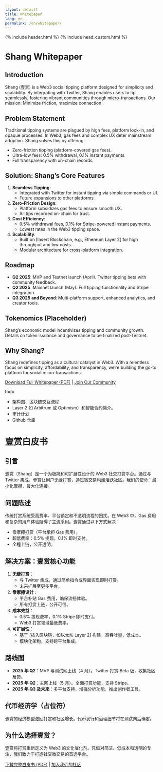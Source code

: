 ```yaml
---
layout: default
title: Whitepaper
lang: en
permalink: /en/whitepaper/
---
```

{% include header.html %}
{% include head_custom.html %}


# Shang Whitepaper

## Introduction

Shang (壹赏) is a Web3 social tipping platform designed for simplicity and scalability. By integrating with Twitter, Shang enables users to tip seamlessly, fostering vibrant communities through micro-transactions. Our mission: Minimize friction, maximize connection.

## Problem Statement

Traditional tipping systems are plagued by high fees, platform lock-in, and opaque processes. In Web3, gas fees and complex UX deter mainstream adoption. Shang solves this by offering:

- Zero-friction tipping (platform-covered gas fees).
- Ultra-low fees: 0.5% withdrawal, 0.1% instant payments.
- Full transparency with on-chain records.

## Solution: Shang’s Core Features

1. **Seamless Tipping**:
   - Integrated with Twitter for instant tipping via simple commands or UI.
   - Future expansions to other platforms.
2. **Zero-Friction Design**:
   - Platform subsidizes gas fees to ensure smooth UX.
   - All tips recorded on-chain for trust.
3. **Cost Efficiency**:
   - 0.5% withdrawal fees, 0.1% for Stripe-powered instant payments.
   - Lowest rates in the Web3 tipping space.
4. **Scalability**:
   - Built on [Insert Blockchain, e.g., Ethereum Layer 2] for high throughput and low costs.
   - Modular architecture for cross-platform integration.

## Roadmap

- **Q2 2025**: MVP and Testnet launch (April). Twitter tipping beta with community feedback.
- **Q2 2025**: Mainnet launch (May). Full tipping functionality and Stripe integration.
- **Q3 2025 and Beyond**: Multi-platform support, enhanced analytics, and creator tools.

## Tokenomics (Placeholder)

Shang’s economic model incentivizes tipping and community growth. Details on token issuance and governance to be finalized post-Testnet.

## Why Shang?

Shang redefines tipping as a cultural catalyst in Web3. With a relentless focus on simplicity, affordability, and transparency, we’re building the go-to platform for social micro-transactions.

[Download Full Whitepaper (PDF)](#) | [Join Our Community](#)

todo:

- 架构图、区块链交互流程
- Layer 2 如 Arbitrum 或 Optimism）和智能合约简介。
- 审计计划
- Github 仓库



# 壹赏白皮书

## 引言

壹赏（Shang）是一个为极简和可扩展性设计的 Web3 社交打赏平台。通过与 Twitter 集成，壹赏让用户无缝打赏，通过微交易构建活跃社区。我们的使命：最小化摩擦，最大化连接。

## 问题陈述

传统打赏系统受高费率、平台锁定和不透明流程的困扰。在 Web3 中，Gas 费用和复杂的用户体验阻碍了主流采用。壹赏通过以下方式解决：

- 零摩擦打赏（平台承担 Gas 费用）。
- 超低费率：0.5% 提现，0.1% 即时支付。
- 全程上链，公开透明。

## 解决方案：壹赏核心功能

1. **无缝打赏**：
   - 与 Twitter 集成，通过简单指令或界面实现即时打赏。
   - 未来扩展至更多平台。
2. **零摩擦设计**：
   - 平台补贴 Gas 费用，确保流畅体验。
   - 所有打赏上链，公开可信。
3. **成本效益**：
   - 0.5% 提现费率，0.1% Stripe 即时支付。
   - Web3 打赏领域最低费率。
4. **可扩展性**：
   - 基于 [插入区块链，如以太坊 Layer 2] 构建，高吞吐量，低成本。
   - 模块化架构，支持跨平台集成。

## 路线图

- **2025 年 Q2**：MVP 与测试网上线（4 月）。Twitter 打赏 Beta 版，收集社区反馈。
- **2025 年 Q2**：主网上线（5 月）。全面打赏功能，支持 Stripe。
- **2025 年 Q3 及未来**：多平台支持，增强分析功能，推出创作者工具。

## 代币经济学（占位符）

壹赏的经济模型激励打赏和社区增长。代币发行和治理细节将在测试网后确定。

## 为什么选择壹赏？

壹赏将打赏重新定义为 Web3 的文化催化剂。凭借对简洁、低成本和透明的专注，我们致力于打造社交微交易的首选平台。

[下载完整白皮书 (PDF)](#) | [加入我们的社区](#)
